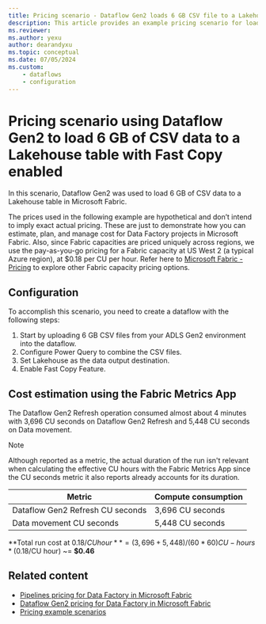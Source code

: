 ```yaml
---
title: Pricing scenario - Dataflow Gen2 loads 6 GB CSV file to a Lakehouse table with Fast Copy
description: This article provides an example pricing scenario for loading 6 GB of CSV data to a Lakehouse table using Dataflow Gen2 with Fast Copy enabled for Data Factory in Microsoft Fabric.
ms.reviewer: 
ms.author: yexu
author: dearandyxu
ms.topic: conceptual
ms.date: 07/05/2024
ms.custom: 
    - dataflows
    - configuration
---
```


# Pricing scenario using Dataflow Gen2 to load 6 GB of CSV data to a Lakehouse table with Fast Copy enabled

In this scenario, Dataflow Gen2 was used to load 6 GB of CSV data to a Lakehouse table in Microsoft Fabric.

The prices used in the following example are hypothetical and don’t intend to imply exact actual pricing. These are just to demonstrate how you can estimate, plan, and manage cost for Data Factory projects in Microsoft Fabric. Also, since Fabric capacities are priced uniquely across regions, we use the pay-as-you-go pricing for a Fabric capacity at US West 2 (a typical Azure region), at $0.18 per CU per hour. Refer here to [Microsoft Fabric - Pricing](https://azure.microsoft.com/pricing/details/microsoft-fabric/) to explore other Fabric capacity pricing options.

## Configuration

To accomplish this scenario, you need to create a dataflow with the following steps:

1. Start by uploading 6 GB CSV files from your ADLS Gen2 environment into the dataflow.
1. Configure Power Query to combine the CSV files. 
1. Set Lakehouse as the data output destination.
1. Enable Fast Copy Feature.


## Cost estimation using the Fabric Metrics App

The Dataflow Gen2 Refresh operation consumed almost about 4 minutes with 3,696 CU seconds on Dataflow Gen2 Refresh and 5,448 CU seconds on Data movement.

> [!NOTE]
> Although reported as a metric, the actual duration of the run isn't relevant when calculating the effective CU hours with the Fabric Metrics App since the CU seconds metric it also reports already accounts for its duration.

|Metric  |Compute consumption  |
|---------|---------|
|Dataflow Gen2 Refresh CU seconds    | 3,696 CU seconds        |
|Data movement CU seconds     | 5,448 CU seconds        |

**Total run cost at $0.18/CU hour** = (3,696 + 5,448) / (60*60) CU-hours * ($0.18/CU hour) ~= **$0.46**

## Related content

- [Pipelines pricing for Data Factory in Microsoft Fabric](pricing-pipelines.md)
- [Dataflow Gen2 pricing for Data Factory in Microsoft Fabric](pricing-dataflows-gen2.md)
- [Pricing example scenarios](pricing-overview.md#pricing-examples)
